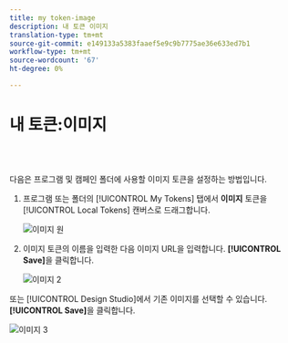 ```yaml
---
title: my token-image
description: 내 토큰 이미지
translation-type: tm+mt
source-git-commit: e149133a5383faaef5e9c9b7775ae36e633ed7b1
workflow-type: tm+mt
source-wordcount: '67'
ht-degree: 0%

---
```



# 내 토큰:이미지

<br> 

다음은 프로그램 및 캠페인 폴더에 사용할 이미지 토큰을 설정하는 방법입니다.

1. 프로그램 또는 폴더의 [!UICONTROL My Tokens] 탭에서 **이미지** 토큰을 [!UICONTROL Local Tokens] 캔버스로 드래그합니다.

   ![이미지 원](/help/sky/assets/my-tokens/my-token-image/my-token-image-1.png)

1. 이미지 토큰의 이름을 입력한 다음 이미지 URL을 입력합니다. **[!UICONTROL Save]**&#x200B;을 클릭합니다.

   ![이미지 2](/help/sky/assets/my-tokens/my-token-image/my-token-image-2.png)

또는 [!UICONTROL Design Studio]에서 기존 이미지를 선택할 수 있습니다. **[!UICONTROL Save]**&#x200B;을 클릭합니다.

![이미지 3](/help/sky/assets/my-tokens/my-token-image/my-token-image-3.png)
